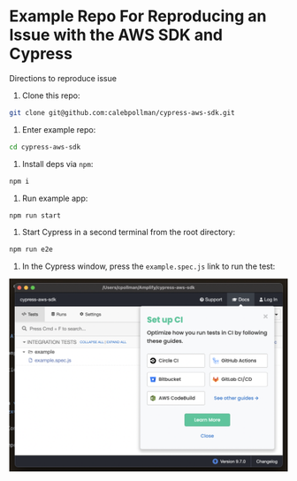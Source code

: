 # Example Repo For Reproducing an Issue with the AWS SDK and Cypress

Directions to reproduce issue

1. Clone this repo:

```sh
git clone git@github.com:calebpollman/cypress-aws-sdk.git
```

1. Enter example repo:

```sh
cd cypress-aws-sdk
```

1. Install deps via `npm`:

```sh
npm i
```

1. Run example app:

```sh
npm run start
```

1. Start Cypress in a second terminal from the root directory:

```sh
npm run e2e
```

1. In the Cypress window, press the `example.spec.js` link to run the test:

![Cypress Window](./cypress.png)
